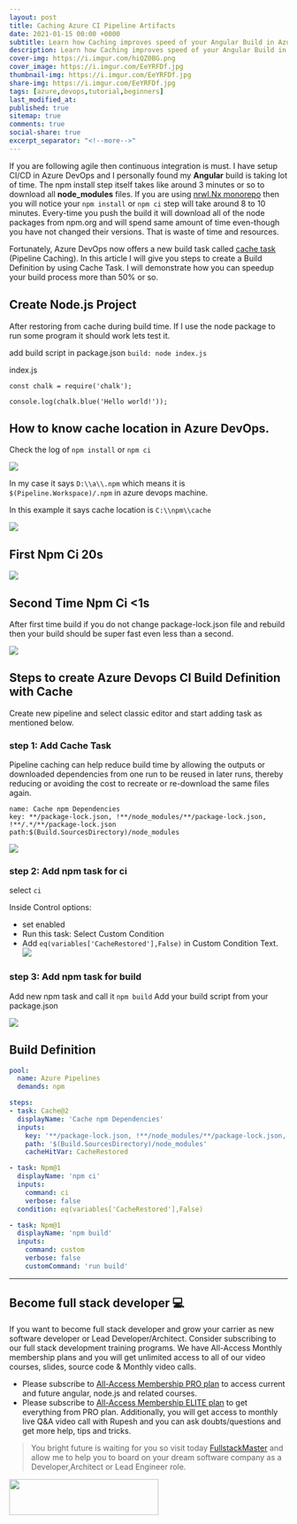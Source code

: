 ```yaml
---
layout: post
title: Caching Azure CI Pipeline Artifacts
date: 2021-01-15 00:00 +0000
subtitle: Learn how Caching improves speed of your Angular Build in Azure CI build
description: Learn how Caching improves speed of your Angular Build in Azure CI build
cover-img: https://i.imgur.com/hiQZ0BG.png
cover_image: https://i.imgur.com/EeYRFDf.jpg
thumbnail-img: https://i.imgur.com/EeYRFDf.jpg
share-img: https://i.imgur.com/EeYRFDf.jpg
tags: [azure,devops,tutorial,beginners]
last_modified_at:
published: true
sitemap: true
comments: true
social-share: true
excerpt_separator: "<!--more-->"
---
```


If you are following agile then continuous integration is must. I have setup CI/CD in Azure DevOps and I personally found my **Angular** build is taking lot of time. The npm install step itself takes like around 3 minutes or so to download all **node_modules** files. If you are using [nrwl.Nx monorepo](https://nx.dev/) then you will notice your `npm install` or `npm ci` step will take around 8 to 10 minutes. Every-time you push the build it will download all of the node packages from npm.org and will spend same amount of time even-though you have not changed their versions. That is waste of time and resources. 

Fortunately, Azure DevOps now offers a new build task called [cache task](https://docs.microsoft.com/en-us/azure/devops/pipelines/release/caching?view=azure-devops) (Pipeline Caching). In this article I will give you steps to create a Build Definition by using Cache Task. I will demonstrate how you can speedup your build process more than 50% or so. 

## Create Node.js Project
After restoring from cache during build time. If I use the node package to run some program it should work lets test it.
 
add build script in package.json 
`build: node index.js`

index.js
```json=
const chalk = require('chalk');
 
console.log(chalk.blue('Hello world!'));
```

## How to know cache location in Azure DevOps.
Check the log of `npm install` or `npm ci`

![](https://i.imgur.com/w9Jv2n9.png)

In my case it says `D:\\a\\.npm` which means it is `$(Pipeline.Workspace)/.npm` in azure devops machine. 

In this example it says cache location is `C:\\npm\\cache`

![](https://i.imgur.com/gm4ZDzA.png)

## First Npm Ci 20s

 ![](https://i.imgur.com/l1xLLRw.png)



## Second Time Npm Ci <1s
After first time build if you do not change package-lock.json file and rebuild then your build should be super fast even less than a second. 
 
![](https://i.imgur.com/WtatWWj.png)

## Steps to create Azure Devops CI Build Definition with Cache
Create new pipeline and select classic editor and start adding task as mentioned below.
### step 1: Add Cache Task
Pipeline caching can help reduce build time by allowing the outputs or downloaded dependencies from one run to be reused in later runs, thereby reducing or avoiding the cost to recreate or re-download the same files again.
```
name: Cache npm Dependencies
key: **/package-lock.json, !**/node_modules/**/package-lock.json, !**/.*/**/package-lock.json
path:$(Build.SourcesDirectory)/node_modules
```
![](https://i.imgur.com/cwJQtEY.png)

### step 2: Add npm task for ci
select `ci` 

Inside Control options: 
- set enabled
- Run this task: Select Custom Condition
- Add `eq(variables['CacheRestored'],False)` in Custom Condition Text. 
![](https://i.imgur.com/edQZnMN.png)

### step 3: Add npm task for build
Add new npm task and call it `npm build`
Add your build script from your package.json

![](https://i.imgur.com/ttAwfP8.png)

## Build Definition
```yaml
pool:
  name: Azure Pipelines
  demands: npm

steps:
- task: Cache@2
  displayName: 'Cache npm Dependencies'
  inputs:
    key: '**/package-lock.json, !**/node_modules/**/package-lock.json, !**/.*/**/package-lock.json'
    path: '$(Build.SourcesDirectory)/node_modules'
    cacheHitVar: CacheRestored

- task: Npm@1
  displayName: 'npm ci'
  inputs:
    command: ci
    verbose: false
  condition: eq(variables['CacheRestored'],False)

- task: Npm@1
  displayName: 'npm build'
  inputs:
    command: custom
    verbose: false
    customCommand: 'run build'

```
---

## Become full stack developer 💻

If you want to become full stack developer and grow your carrier as new software developer or Lead Developer/Architect. Consider subscribing to our full stack development training programs. We have All-Access Monthly membership plans and you will get unlimited access to all of our video courses, slides, source code & Monthly video calls.

- Please subscribe to [All-Access Membership PRO plan](https://www.fullstackmaster.net/pro) to access current and future angular, node.js and related courses.
- Please subscribe to [All-Access Membership ELITE plan](https://www.fullstackmaster.net/elite) to get everything from PRO plan. Additionally, you will get access to monthly live Q&A video call with Rupesh and you can ask doubts/questions and get more help, tips and tricks.

> You bright future is waiting for you so visit today [FullstackMaster](www.fullstackmaster.net) and allow me to help you to board on your dream software company as a Developer,Architect or Lead Engineer role.
<a href="https://www.fullstackmaster.net">
    <img height="65" src="https://i.imgur.com/9OCLciM.png" width="270">
</a>

 
